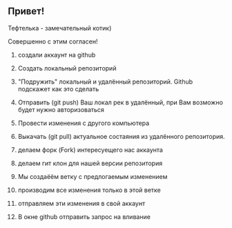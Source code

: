 ## Привет!

Тефтелька - замечательный котик)

Совершенно с этим согласен!

1. создали аккаунт на github
2. Создать локальный репозиторий
3. "Подружить" локальный и удалённый репозиторий. Github подскажет как это сделать
4. Отправить (git push) Ваш локал рек в удалённый, при Вам возможно будет нужно авторизоваться
5. Провести изменения с другого компьютера
6. Выкачать (git pull) актуальное состаяния из удалённого репозитория.


1. делаем форк (Fork) интересуещего нас аккаунта
2. делаем гит клон для нашей версии репозитория
3. Мы создаёём ветку с предлогаемым изменением
4. производим все изменения только в этой ветке
5. отправляем эти изменения в свой аккаунт
6. В окне github  отправить запрос на вливание 